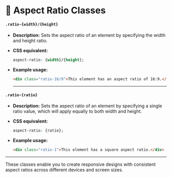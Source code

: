 # 🔲 Aspect Ratio Classes

#### **`.ratio-{width}/{height}`**  
- **Description:** Sets the aspect ratio of an element by specifying the width and height ratio.  

- **CSS equivalent:**
  ```css
  aspect-ratio: {width}/{height};
  ```  

- **Example usage:**
  ```html
  <div class="ratio-16/9">This element has an aspect ratio of 16:9.</div>
  ```  

    ---

#### **`.ratio-{ratio}`**  
- **Description:** Sets the aspect ratio of an element by specifying a single ratio value, which will apply equally to both width and height.  

- **CSS equivalent:**
  ```css
  aspect-ratio: {ratio};
  ```  

- **Example usage:**
  ```html
  <div class="ratio-1">This element has a square aspect ratio.</div>
  ```  

---

These classes enable you to create responsive designs with consistent aspect ratios across different devices and screen sizes.